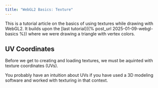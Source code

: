 ```yaml
---
title: "WebGL2 Basics: Texture"
---
```


This is a tutorial article on the basics of using textures while drawing with WebGL2. It builds upon the [last tutorial]({% post_url 2025-01-09-webgl-basics %}) where we were drawing a triangle with vertex colors.

## UV Coordinates

Before we get to creating and loading textures, we must be aquinted with texture coordinates (UVs).

You probably have an intuition about UVs if you have used a 3D modeling software and worked with texturing in that context.


